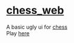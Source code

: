 # [chess_web](https://chess-web-ui.herokuapp.com)
A basic ugly ui for [chess](https://github.com/felixwortmann/chess)<br>
Play [here](https://chess-web-ui.herokuapp.com)
